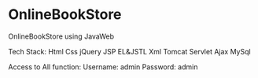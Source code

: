 # OnlineBookStore
OnlineBookStore using JavaWeb

Tech Stack:
Html Css jQuery JSP EL&JSTL Xml Tomcat Servlet Ajax MySql

Access to All function:
Username: admin
Password: admin
